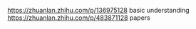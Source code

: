 https://zhuanlan.zhihu.com/p/136975128 basic understanding  
https://zhuanlan.zhihu.com/p/483871128 papers
